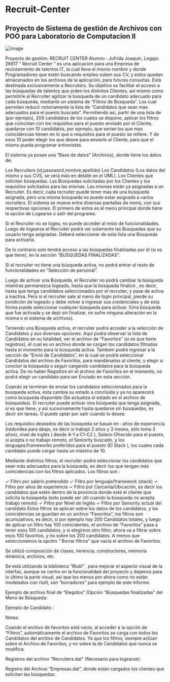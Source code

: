 # Recruit-Center
Proyecto de Sistema de gestión de Archivos con POO para Laboratorio de Computacion II
------
![image](https://user-images.githubusercontent.com/96314580/201542363-26ec004f-9870-4315-b4e2-d7f2a6b579e7.png)

Proyecto de gestión: RECRUIT CENTER
Alumno :
Jufrida Joaquin, Legajo: 26917
“ Recruit Center ” es una aplicación para una Empresa de reclutamiento de talentos IT, la cual lleva
el mismo nombre y donde Programadores que estén buscando empleo suben sus CV, y estos
quedan almacenados en los archivos de la aplicación, para futuras consultas.
Está destinada exclusivamente a Recruiters.
Su objetivo es facilitar el acceso a las búsquedas de talentos que piden los distintos Clientes, así
mismo como permitirle al Recruiter agilizar la búsqueda de un candidato adecuado para cada
búsqueda, mediante un sistema de “Filtros de Búsqueda”. Los cual permiten reducir
notoriamente la lista de “Candidatos que sean mas adecuados para el puesto buscado”.
Permitiendo así, partir de una lista de (por ejemplo), 200 candidatos de los cuales se dispone,
aplicar los filtros que coincidan con los requisitos para el puesto enviado por el Cliente, quedarse
con 10 candidatos, por ejemplo, que serían los que mas coincidencias tienen en lo que a requisitos
para el puesto se refiere. Y de esos 10 poder elegir los que desee para enviarle al Cliente, para que
el mismo pueda programar entrevistas.

El sistema ya posee una “Base de datos” (Archivos), donde tiene los datos de:

Los Recruiters (id,password,nombre,apellido)
Los Candidatos (Los datos del mismo y sus CVS, se verá más en detalle en el UML).
Los Clientes que solicitan búsquedas.
Las Búsquedas solicitadas por los Clientes y los requisitos solicitados para las mismas. Las
mismas están ya asignadas a un Recruiter. Es decir, cada recruiter puede tener mas de una
búsqueda asignada, pero una misma búsqueda no puede estar asignada a varios
recruiters.
El sistema se mueve entre diversas pantallas de menú, con sus respectivas opciones.
El primero de estos es el menú principal donde tiene la opción de Logearse o salir del programa.

Si el Recruiter no se logea, no puede acceder al resto de funcionalidades.
Luego de logearse el Recruiter podrá ver solamente las Búsquedas que su usuario tenga
asignadas.
Deberá seleccionar de esta lista una Búsqueda para activarla.

De lo contrario solo tendrá acceso a las búsquedas finalizadas por él (si es que tiene), en la sección
“BUSQUEDAS FINALIZADAS”.

Si el recruiter no tiene una búsqueda activa, no podrá entrar al resto de funcionalidades en
“Selección de personal”.

Luego de activar una Búsqueda, el Recruiter no podrá cambiar la búsqueda mientras
permanezca logeado, hasta que la búsqueda finalice , es decir, hasta que tenga candidatos
seleccionados por el recruiter, y pase de activa a inactiva. Pero si el recruiter sale al menú de login
principal, pierde su condición de logeado y debe volver a ingresar sus credenciales y de esta forma
puede seleccionar cualquier búsqueda para activar. (Una búsqueda que fue activada y se dejó sin
finalizar, no sufre ninguna alteración en la misma o el sistema de archivos).

Teniendo una Búsqueda activa, el recruiter podrá acceder a la selección de Candidatos y sus
diversas opciones.
Aquí podrá observar la lista de Candidatos en su totalidad, ver el archivo de “Favoritos” (si es que
tiene registros), el cual es un archivo donde se cargan los candidatos filtrados hasta el momento
para la búsqueda activa.
También podrá ingresar a la sección de “Envió de Candidatos”, en la cual se podrá seleccionar
Candidatos del archivo de Favoritos, para mandárselos al cliente, y elegir si concluir la búsqueda o
seguir cargando candidatos para la búsqueda activa. De no haber Registros en el archivo de
Favoritos en el momento, no podrá elegir un candidato para ser Enviado en esta sección.

Cuando se terminan de enviar los candidatos seleccionados para la busqueda activa, ésta cambia
su estado a concluida y ya no aparecerá como búsqueda disponible (Se actualiza el estado en el
archivo de búsquedas). El recruiter puede activar otra búsqueda que tenga asignada, si es que
tiene, y así sucesivamente hasta quedarse sin búsquedas, es decir sin tareas. O puede optar por
salir cuando lo desee.

Los requisitos deseados de las búsqueda se basan en : años de experiencia (redondea para abajo,
es decir si trabajó 2 años y 3 meses, sólo toma 3 años), nivel de inglés ( desde A-1 a C1-C2 ),
Salario Ofrecido para el puesto, si acepta o no trabajo remoto, el Seniority buscado, y los
lenguajes/frameworks preferidos para el puesto (El Stack ), los cuales cada candidato puede cargar
hasta un máximo de 10.

Mediante distintos filtros, el recruiter podrá seleccionar los candidatos que sean más adecuados
para la búsqueda, es decir los que tengan más coincidencias con los filtros aplicados.
Los filtros son :

✓ Filtro por salario pretendido
✓ Filtro por lenguaje/framework (stack)
✓ Filtro por años de experiencia
✓ Filtro por Cercanía/Ubicación, es decir los candidatos que estén dentro de la provincia
donde esté el cliente que solicita la búsqueda (esto puede ser útil cuando la búsqueda no
acepta trabajo remoto)
✓ Filtro por Nivel de Inglés
✓ Filtro por Seniority actual del candidato
Estos filtros se aplican sobre los datos de los candidatos, y las coincidencias se guardan en un
archivo “Favoritos”, los filtros son acumulativos, es decir, si por ejemplo hay 200 Candidatos
totales, y luego de aplicar un filtro hay 100 coincidentes, el archivo de “Favoritos” pasa a tener
esos 100 candidatos, y si elegimos otro filtro, ahora va a filtrar sobre esos 100 favoritos, y no sobre
los 200 candidatos. A menos que seleccionemos la opción “ Borrar filtros” que vacía el archivo de
Favoritos.

Se utilizó composición de clases, herencia, constructores, memoria dinámica, archivos, etc.

Se está utilizando la biblioteca “Rlutil” , para mejorar el aspecto visual de la interfaz, aunque se
centro en la funcionalidad del proyecto y dejamos para lo último la parte visual, así que los menus
por ahora como no están modelados con rlutil, son “borradores” para ejemplo de este informe.

Ejemplo de archivo final de “Elegidos” (Opción “Búsquedas finalizadas” del Menú de Búsqueda:

Ejemplo de Candidato :

Notas:

Cuando el archivo de favoritos está vacío, al acceder a la opción de “Filtros”, automáticamente el
archivo de Favoritos se carga con todos los Candidatos del archivo de Candidatos.
Ya que los filtros, siempre actúan sobre el Archivo de Favoritos, y no sobre la de Candidatos que
nunca se modifica.

Registros del archivo “Recruiters.dat” (Necesario para logearse):

Registro del Archivo “Empresas.dat”, donde están cargados los clientes que solicitan las
búsquedas:
